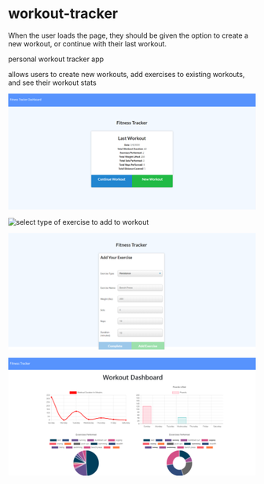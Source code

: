 # workout-tracker
When the user loads the page, they should be given the option to create a new workout, or continue with their last workout.

personal workout tracker app

allows users to create new workouts, add exercises to existing workouts, and see their workout stats


![APP HOME SCREEN](./public/assets/images/home-screen.PNG)

![select type of exercise to add to workout](./public/assets/images/add-exercis.PNG)

![adding a resistance workout'](./public/assets/images/resistance.PNG)

!['workout dashboard/stats'](./public/assets/images/dashboard.PNG)